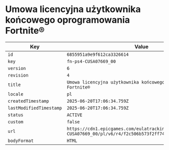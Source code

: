 # Umowa licencyjna użytkownika końcowego oprogramowania Fortnite®

| Key | Value |
| --- | ----- |
| `id` | `6855951a9e9f612ca3326614` |
| `key` | `fn-ps4-CUSA07669_00` |
| `version` | `6` |
| `revision` | `4` |
| `title` | `Umowa licencyjna użytkownika końcowego oprogramowania Fortnite®` |
| `locale` | `pl` |
| `createdTimestamp` | `2025-06-20T17:06:34.759Z` |
| `lastModifiedTimestamp` | `2025-06-20T17:06:34.759Z` |
| `status` | `ACTIVE` |
| `custom` | `false` |
| `url` | `https://cdn1.epicgames.com/eulatracking-download/fn-ps4-CUSA07669_00/pl/v6/r4/f2c506b573f2ff74cf8534d74cfd9fa2.pdf` |
| `bodyFormat` | `HTML` |
